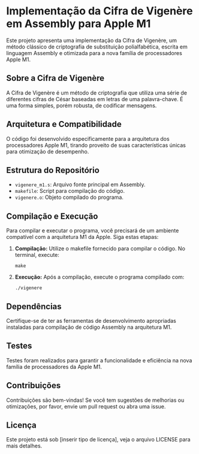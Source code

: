 # Implementação da Cifra de Vigenère em Assembly para Apple M1

Este projeto apresenta uma implementação da Cifra de Vigenère, um método clássico de criptografia de substituição polialfabética, escrita em linguagem Assembly e otimizada para a nova família de processadores Apple M1.

## Sobre a Cifra de Vigenère
A Cifra de Vigenère é um método de criptografia que utiliza uma série de diferentes cifras de César baseadas em letras de uma palavra-chave. É uma forma simples, porém robusta, de codificar mensagens.

## Arquitetura e Compatibilidade
O código foi desenvolvido especificamente para a arquitetura dos processadores Apple M1, tirando proveito de suas características únicas para otimização de desempenho.

## Estrutura do Repositório
- `vigenere_m1.s`: Arquivo fonte principal em Assembly.
- `makefile`: Script para compilação do código.
- `vigenere.o`: Objeto compilado do programa.

## Compilação e Execução
Para compilar e executar o programa, você precisará de um ambiente compatível com a arquitetura M1 da Apple. Siga estas etapas:

1. **Compilação:**
   Utilize o makefile fornecido para compilar o código. No terminal, execute:
   ```
   make
   ```
2. **Execução:**
   Após a compilação, execute o programa compilado com:
   ```
   ./vigenere
   ```

## Dependências
Certifique-se de ter as ferramentas de desenvolvimento apropriadas instaladas para compilação de código Assembly na arquitetura M1.

## Testes
Testes foram realizados para garantir a funcionalidade e eficiência na nova família de processadores da Apple M1.

## Contribuições
Contribuições são bem-vindas! Se você tem sugestões de melhorias ou otimizações, por favor, envie um pull request ou abra uma issue.

## Licença
Este projeto está sob [inserir tipo de licença], veja o arquivo LICENSE para mais detalhes.
